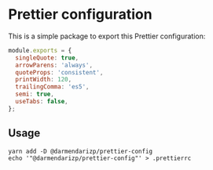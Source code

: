 # Prettier configuration

This is a simple package to export this Prettier configuration:

```js
module.exports = {
  singleQuote: true,
  arrowParens: 'always',
  quoteProps: 'consistent',
  printWidth: 120,
  trailingComma: 'es5',
  semi: true,
  useTabs: false,
};
```

## Usage

```shell
yarn add -D @darmendarizp/prettier-config
echo '"@darmendarizp/prettier-config"' > .prettierrc
```

